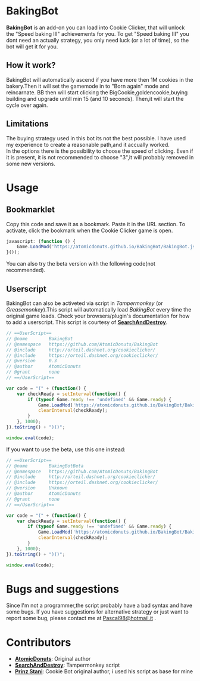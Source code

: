# BakingBot
**BakingBot** is an add-on you can load into Cookie Clicker, that will unlock the "Speed baking III" achievements for you.
To get "Speed baking III" you dont need an actually strategy, you only need luck (or a lot of time), so the bot will get it for you.

## How it work?
BakingBot will automatically ascend if you have more then 1M cookies in the bakery.Then it will set the gamemode in to "Born again" mode and reincarnate.
BB then will start clicking the BigCookie,goldencookie,buying building and upgrade untill min 15 (and 10 seconds).
Then,it will start the cycle over again.

## Limitations
The buying strategy used in this bot its not the best possible.
I have used my experience to create a reasonable path,and it accually worked.  
In the options there is the possibility to choose the speed of clicking.
Even if it is present, it is not recommended to choose "3",it will probably removed in some new versions.

# Usage

## Bookmarklet
Copy this code and save it as a bookmark. Paste it in the URL section. To activate, click the bookmark when the Cookie Clicker game is open.

```javascript
javascript: (function () {
	Game.LoadMod('https://atomicdonuts.github.io/BakingBot/BakingBot.js');
}());
```
You can also try the beta version with the following code(not recommended).

## Userscript

BakingBot can also be activeted via script in *Tampermonkey* (or *Greasemonkey*).This script will automatically load *BakingBot* every time the original game loads. Check your browsers/plugin's documentation for how to add a userscript. This script is courtesy of **[SearchAndDestroy](https://github.com/SearchAndDestroy)**.

```javascript
// ==UserScript==
// @name        BakingBot
// @namespace   https://github.com/AtomicDonuts/BakingBot
// @include     http://orteil.dashnet.org/cookieclicker/
// @include     https://orteil.dashnet.org/cookieclicker/
// @version     0.3
// @author      AtomicDonuts
// @grant       none
// ==/UserScript==

var code = "(" + (function() {
    var checkReady = setInterval(function() {
        if (typeof Game.ready !== 'undefined' && Game.ready) {
            Game.LoadMod('https://atomicdonuts.github.io/BakingBot/BakingBot.js');
            clearInterval(checkReady);
        }
    }, 1000);
}).toString() + ")()";

window.eval(code);
```

If you want to use the beta, use this one instead:

```javascript
// ==UserScript==
// @name        BakingBotBeta
// @namespace   https://github.com/AtomicDonuts/BakingBot
// @include     http://orteil.dashnet.org/cookieclicker/
// @include     https://orteil.dashnet.org/cookieclicker/
// @version     Unknown
// @author      AtomicDonuts
// @grant       none
// ==/UserScript==

var code = "(" + (function() {
    var checkReady = setInterval(function() {
        if (typeof Game.ready !== 'undefined' && Game.ready) {
            Game.LoadMod('https://atomicdonuts.github.io/BakingBot/BakingBotBeta.js');
            clearInterval(checkReady);
        }
    }, 1000);
}).toString() + ")()";

window.eval(code);
```

# Bugs and suggestions
Since I'm not a programmer,the script probably have a bad syntax and have some bugs.
If you have suggestions for alternative strategy or just want to report some bug, please contact me at Pascal98@hotmail.it .

# Contributors
* **[AtomicDonuts](https://github.com/AtomicDonuts)**: Original author
* **[SearchAndDestroy](https://github.com/SearchAndDestroy)**: Tampermonkey script
* **[Prinz Stani](https://github.com/prinzstani)**: Cookie Bot original author, i used his script as base for mine
